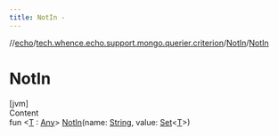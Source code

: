 ```yaml
---
title: NotIn -
---
```

//[echo](../../index.md)/[tech.whence.echo.support.mongo.querier.criterion](../index.md)/[NotIn](index.md)/[NotIn](-not-in.md)



# NotIn  
[jvm]  
Content  
fun <[T](index.md) : [Any](https://kotlinlang.org/api/latest/jvm/stdlib/kotlin/-any/index.html)> [NotIn](-not-in.md)(name: [String](https://kotlinlang.org/api/latest/jvm/stdlib/kotlin/-string/index.html), value: [Set](https://kotlinlang.org/api/latest/jvm/stdlib/kotlin.collections/-set/index.html)<[T](index.md)>)  



